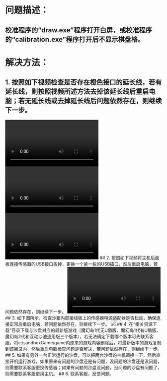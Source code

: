 # 问题描述：
## 校准程序的“draw.exe”程序打开白屏，或校准程序的“calibration.exe”程序打开后不显示棋盘格。
# 解决方法：
## 1. 按照如下视频检查是否存在橙色接口的延长线，若有延长线，则按照视频所述方法去掉该延长线后重启电脑；若无延长线或去掉延长线后问题依然存在，则继续下一步。
<video controls>
    <source src="videos/MagicIsland-Kinect-1-1.mp4" type="video/mp4">
</video>
<video controls>
    <source src="videos/MagicIsland-Kinect-1-2.mp4" type="video/mp4">
</video>
<video controls>
    <source src="videos/MagicIsland-Kinect-1-3.mp4" type="video/mp4">
</video>
## 2. 按照如下视频将主机后面板连接传感器的USB接口拔掉，更换一个紧一些的USB插口，然后重启电脑，若问题依然存在，则继续下一步。
<video controls>
    <source src="videos/MagicIsland-Kinect-1-4.mp4" type="video/mp4">
</video>
## 3. 如下图所示，检查沙箱内部接线板上的传感器电源适配器是否松动，确保连接正常后重启电脑，若问题依然存在，则继续下一步。
<image src="images/MagicIsland-Kinect-1-1.jpg">
</image>
## 4. 在“相关资源下载”目录下载与沙盘对应的最新版游戏（魔幻岛1代无U盾版、魔幻岛1代有U盾版、魔幻岛2代和互动沙池通用版三个版本），若无法确定下载哪个版本可先联系客服，将c:\sandboxGame\game内原来的游戏内容删除后，将最新版本的游戏复制到该目录内，然后重启电脑检查问题是否解决，若问题依然存在，则继续下一步。
## 5. 如果有另外一台正常运行的沙盘，可以把两台沙盘的主机调换一下，然后直接开机运行游戏，如果原来有问题的沙盘还是有问题，没问题的沙盘还是没问题，则需要联系客服更换传感器；如果有问题的沙盘没问题，没问题的沙盘有问题了，则需要联系客服更换主机。
## 6. 联系客服，反馈问题。